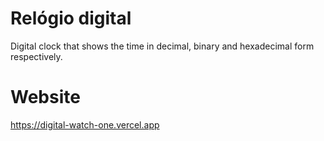 # Relógio digital

Digital clock that shows the time in decimal, binary and hexadecimal form respectively.

# Website 

https://digital-watch-one.vercel.app